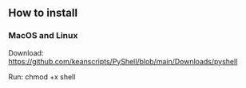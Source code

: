 ## How to install
### MacOS and Linux

Download: https://github.com/keanscripts/PyShell/blob/main/Downloads/pyshell

Run: chmod +x shell
